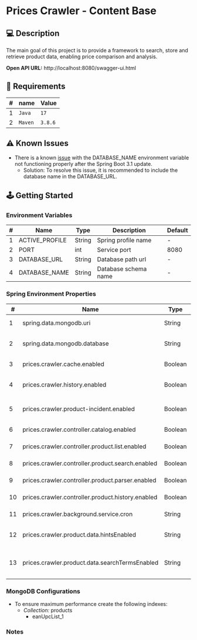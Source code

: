 # Prices Crawler - Content Base

## 💻 Description

The main goal of this project is to provide a framework to search, store and retrieve product data, enabling price
comparison and analysis.

**Open API URL:** http://localhost:8080/swagger-ui.html

## 📁 Requirements

| # | name    | Value   |
|---|---------|---------|
| 1 | `Java`  | `17`    |
| 2 | `Maven` | `3.8.6` |

## ⚠️ Known Issues

- There is a known [issue](https://github.com/spring-projects/spring-boot/issues/35566#issuecomment-1561295798) with the
  DATABASE_NAME environment variable not functioning properly after the Spring Boot 3.1 update.
    - Solution: To resolve this issue, it is recommended to include the database name in the DATABASE_URL.

## 🕹️ Getting Started

### Environment Variables

| # | Name           | Type   | Description          | Default |
|---|----------------|--------|----------------------|---------|
| 1 | ACTIVE_PROFILE | String | Spring profile name  | -       |
| 2 | PORT           | int    | Service port         | 8080    |
| 3 | DATABASE_URL   | String | Database path url    | -       |
| 4 | DATABASE_NAME  | String | Database schema name | -       |

### Spring Environment Properties

| #  | Name                                              | Type    | Description                  | Default     |
|----|---------------------------------------------------|---------|------------------------------|-------------|
| 1  | spring.data.mongodb.uri                           | String  | Mongodb URI                  | -           |
| 2  | spring.data.mongodb.database                      | String  | Mongodb database name        | -           |
| 3  | prices.crawler.cache.enabled                      | Boolean | Cache service                | true        |
| 4  | prices.crawler.history.enabled                    | Boolean | Prices history service       | true        |
| 5  | prices.crawler.product-incident.enabled           | Boolean | Product incident check       | true        |
| 6  | prices.crawler.controller.catalog.enabled         | Boolean | Catalog controller           | false       |
| 7  | prices.crawler.controller.product.list.enabled    | Boolean | Product controller           | false       |
| 8  | prices.crawler.controller.product.search.enabled  | Boolean | Product controller           | false       |
| 9  | prices.crawler.controller.product.parser.enabled  | Boolean | Product controller           | false       |
| 10 | prices.crawler.controller.product.history.enabled | Boolean | Product controller           | false       |
| 11 | prices.crawler.background.service.cron            | String  | Cron string                  | 0 0 0 * * * |
| 12 | prices.crawler.product.data.hintsEnabled          | String  | Product hints enabled        | true        |
| 13 | prices.crawler.product.data.searchTermsEnabled    | String  | Product search terms enabled | true        |

### MongoDB Configurations

- To ensure maximum performance create the following indexes:
    - _Collection:_ products
        - eanUpcList_1

### Notes

